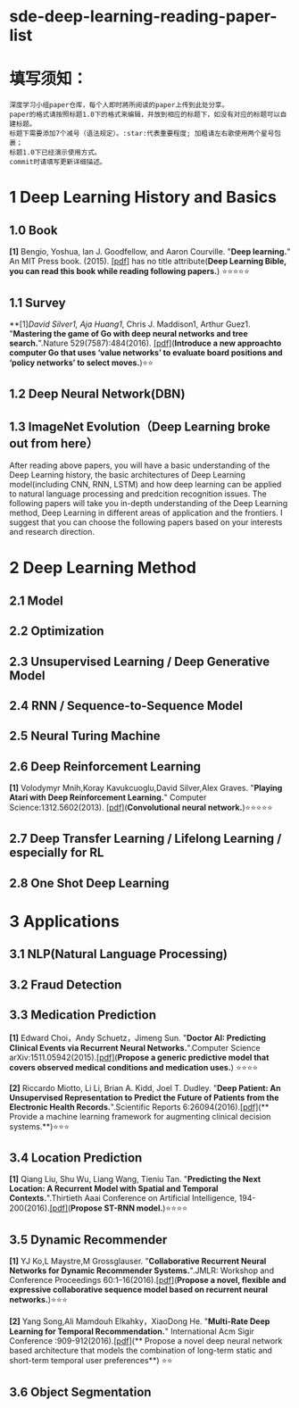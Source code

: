 # sde-deep-learning-reading-paper-list

填写须知：
=======

    深度学习小组paper仓库，每个人即时將所阅读的paper上传到此处分享。
    paper的格式请按照标题1.0下的格式来编辑，并放到相应的标题下，如没有对应的标题可以自建标题。
    标题下需要添加7个减号（语法规定）。:star:代表重要程度; 加粗请左右歌使用两个星号包裹；
    标题1.0下已经演示使用方式。
    commit时请填写更新详细描述。


1 Deep Learning History and Basics
=======

1.0 Book
------- 
**[1]** Bengio, Yoshua, Ian J. Goodfellow, and Aaron Courville. "**Deep learning.**" An MIT Press book. (2015). [[pdf]](http://www.deeplearningbook.org/front_matter.pdf) has no title attribute(**Deep Learning Bible, you can read this book while reading following papers.**) :star::star::star::star::star:

1.1 Survey
------- 
**[1]**David Silver1*, Aja Huang1*, Chris J. Maddison1, Arthur Guez1. "**Mastering the game of Go with deep neural networks and tree search.**".Nature 529(7587):484(2016). [[pdf]](http://emotion.psychdept.arizona.edu/Jclub/Silver-et-al.%20Mastering%20the%20game%20of%20Go%20with%20deep%20neural%20networks%20and%20tree%20search+Nature+2016.pdf)(**Introduce a new approachto computer Go that uses ‘value networks’ to evaluate board positions and ‘policy networks’ to select moves.**):star::star:

1.2 Deep Neural Network(DBN)
------- 

1.3 ImageNet Evolution（Deep Learning broke out from here）
------- 

After reading above papers, you will have a basic understanding of the Deep Learning history, the basic architectures of Deep Learning model(including CNN, RNN, LSTM) and how deep learning can be applied to natural language processing and predcition recognition issues. The following papers will take you in-depth understanding of the Deep Learning method, Deep Learning in different areas of application and the frontiers. I suggest that you can choose the following papers based on your interests and research direction.

2 Deep Learning Method
=======

2.1 Model
------- 

2.2 Optimization
------- 

2.3 Unsupervised Learning / Deep Generative Model
------- 

2.4 RNN / Sequence-to-Sequence Model
------- 

2.5 Neural Turing Machine
------- 

2.6 Deep Reinforcement Learning
------- 
**[1]** Volodymyr Mnih,Koray Kavukcuoglu,David Silver,Alex Graves. "**Playing Atari with Deep Reinforcement Learning.**"	Computer Science:1312.5602(2013). [[pdf]](http://www0.cs.ucl.ac.uk/staff/d.silver/web/Publications_files/dqn.pdf)(**Convolutional neural network.**):star::star::star::star::star:

2.7 Deep Transfer Learning / Lifelong Learning / especially for RL
------- 

2.8 One Shot Deep Learning
------- 

3 Applications
=======

3.1 NLP(Natural Language Processing)
------- 

3.2 Fraud Detection
------- 

3.3 Medication Prediction
-------
**[1]** Edward Choi，Andy Schuetz，Jimeng Sun. "**Doctor AI: Predicting Clinical Events via Recurrent Neural Networks.**".Computer Science arXiv:1511.05942(2015).[[pdf]](http://net.pku.edu.cn/dlib/healthcare/EMR%20event%20sequence/Predicting%20Clinical%20Events%20via%20Recurrent%20Neural%20Networks.pdf)(**Propose a generic predictive model that covers observed medical conditions and medication uses.**) :star::star::star::star:

**[2]** Riccardo Miotto, Li Li, Brian A. Kidd, Joel T. Dudley. "**Deep Patient: An Unsupervised Representation to Predict the Future of Patients from the Electronic Health Records.**".Scientific Reports 6:26094(2016).[[pdf]](http://dudleylab.org/wp-content/uploads/2016/05/Deep-Patient-An-Unsupervised-Representation-to-Predict-the-Future-of-Patients-from-the-Electronic-Health-Records.pdf)(** Provide a machine learning framework for augmenting clinical decision systems.**):star::star::star:

3.4 Location Prediction
-------
**[1]** Qiang Liu, Shu Wu, Liang Wang, Tieniu Tan. "**Predicting the Next Location: A Recurrent Model with Spatial and Temporal
Contexts.**".Thirtieth Aaai Conference on Artificial Intelligence, 194-200(2016).[[pdf]](http://www.shuwu.name/sw/STRNN.pdf)(**Propose ST-RNN model.**):star::star::star::star:

3.5 Dynamic Recommender
-------
**[1]** YJ Ko,L Maystre,M Grossglauser. "**Collaborative Recurrent Neural Networks for Dynamic Recommender Systems.**".JMLR: Workshop and Conference Proceedings 60:1–16(2016).[[pdf]](http://jmlr.csail.mit.edu/proceedings/papers/v63/ko101.pdf)(**Propose
a novel, flexible and expressive collaborative sequence model based on recurrent neural networks.**):star::star::star: 

**[2]** Yang Song,Ali Mamdouh Elkahky，XiaoDong He. "**Multi-Rate Deep Learning for Temporal Recommendation.**" International Acm Sigir Conference :909-912(2016).[[pdf]](http://sonyis.me/paperpdf/spr209-song_sigir16.pdf)(** Propose a novel deep
neural network based architecture that models the combination of long-term static and short-term temporal user preferences**) :star::star:

3.6 Object Segmentation
------- 
